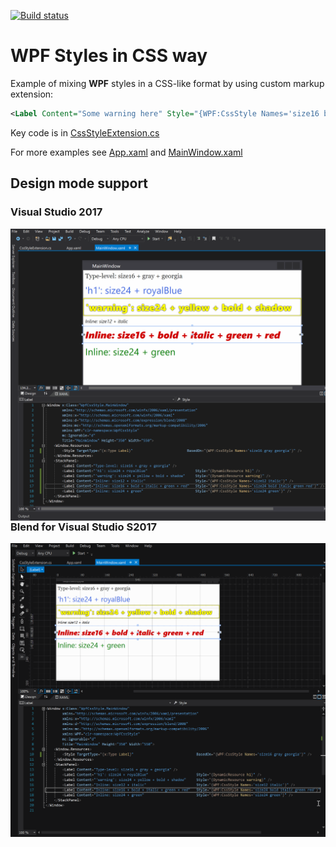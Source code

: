[![Build status](https://ci.appveyor.com/api/projects/status/c83f94dp4uk8rcms?svg=true)](https://ci.appveyor.com/project/sevenate/wpfcssstyle)

# WPF Styles in CSS way

Example of mixing **WPF** styles in a CSS-like format by using custom markup extension:

```xml
<Label Content="Some warning here" Style="{WPF:CssStyle Names='size16 bold red'}" />
```

Key code is in [CssStyleExtension.cs](CssStyleExtension.cs)

For more examples see [App.xaml](App.xaml) and [MainWindow.xaml](MainWindow.xaml)

## Design mode support

### Visual Studio 2017 

<img align="right" src="https://github.com/sevenate/WpfCssStyle/blob/master/screenshot-vs2017.gif">

### Blend for Visual Studio S2017

<img align="right" src="https://github.com/sevenate/WpfCssStyle/blob/master/screenshot-blend2017.gif">